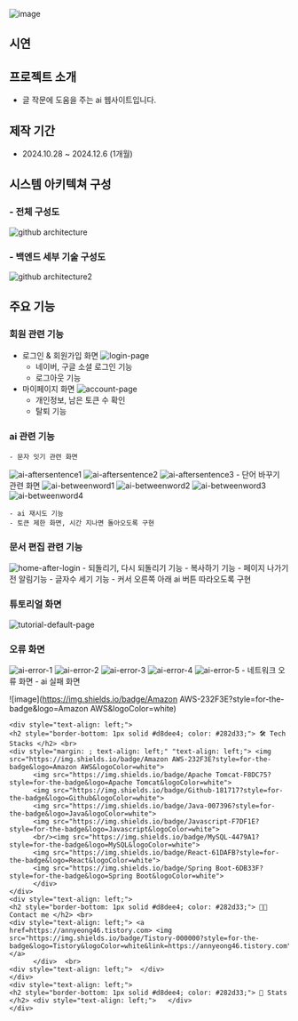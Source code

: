 
![image](https://capsule-render.vercel.app/api?type=transparent&color=4dffd2&height=120&text=글잇다&animation=&fontColor=000000&fontSize=50)

## 시연

## 프로젝트 소개
* 글 작문에 도움을 주는 ai 웹사이트입니다.
## 제작 기간
* 2024.10.28 ~ 2024.12.6 (1개월)
## 시스템 아키텍쳐 구성
### - 전체 구성도
![github architecture](https://github.com/user-attachments/assets/ec508939-1ed9-4678-919b-c425aceb2dc9)
### - 백엔드 세부 기술 구성도
![github architecture2](https://github.com/user-attachments/assets/9254406e-eecd-46f0-a1a3-6fd47b62b9c5)

## 주요 기능
### 회원 관련 기능
  * 로그인 & 회원가입 화면
  ![login-page](https://github.com/user-attachments/assets/55bdf74c-785f-4481-a3df-ea61e5ca5995)
    - 네이버, 구글 소셜 로그인 기능
	- 로그아웃 기능
  * 마이페이지 화면
  ![account-page](https://github.com/user-attachments/assets/d0b3bfbc-ac66-4699-94c7-69a9e27f87b9)
    - 개인정보, 남은 토큰 수 확인
	- 탈퇴 기능
### ai 관련 기능
	- 문자 잇기 관련 화면
 ![ai-aftersentence1](https://github.com/user-attachments/assets/764483a7-08e8-40b6-9d79-09d4a8dba965)
![ai-aftersentence2](https://github.com/user-attachments/assets/a4828ce5-2fc1-456c-885c-81b951c73d03)
![ai-aftersentence3](https://github.com/user-attachments/assets/3d525e11-0d7e-4474-9ed2-0847d91170bb)
	- 단어 바꾸기 관련 화면
![ai-betweenword1](https://github.com/user-attachments/assets/201baa60-bce5-478b-b052-c713722e6b37)
![ai-betweenword2](https://github.com/user-attachments/assets/b1dd56d0-29f9-4f32-865e-82e9ea1fa9c1)
![ai-betweenword3](https://github.com/user-attachments/assets/9c0f213c-1f28-4164-ae6d-983ca7c7bcc9)
![ai-betweenword4](https://github.com/user-attachments/assets/44da6eac-fc51-4cc2-add9-aedba3cc285b)

	- ai 재시도 기능
	- 토큰 제한 화면, 시간 지나면 돌아오도록 구현
### 문서 편집 관련 기능
![home-after-login](https://github.com/user-attachments/assets/b2e52c09-08be-47d6-af63-0beee0979832)
	- 되돌리기, 다시 되돌리기 기능
	- 복사하기 기능
	- 페이지 나가기 전 알림기능
	- 글자수 세기 기능
 	- 커서 오른쪽 아래 ai 버튼 따라오도록 구현
### 튜토리얼 화면
![tutorial-default-page](https://github.com/user-attachments/assets/aa05bc32-5fed-41de-a545-1a2cfcb56d0f)
### 오류 화면
  ![ai-error-1](https://github.com/user-attachments/assets/e311dc32-e88f-46ad-8ef5-2bc612ac1206)
![ai-error-2](https://github.com/user-attachments/assets/b3ec6deb-c87b-494d-9427-9804be09809b)
![ai-error-3](https://github.com/user-attachments/assets/a7dc999a-f58e-428e-989c-f850078d8912)
![ai-error-4](https://github.com/user-attachments/assets/465fdb08-88b5-49c0-8d44-ed2f5acedce7)
![ai-error-5](https://github.com/user-attachments/assets/bfdcdd0c-f171-4f0f-82c0-88b620714d42)
	- 네트워크 오류 화면
	- ai 실패 화면
 
![image](https://img.shields.io/badge/Amazon AWS-232F3E?style=for-the-badge&logo=Amazon AWS&logoColor=white)

    <div style="text-align: left;">
    <h2 style="border-bottom: 1px solid #d8dee4; color: #282d33;"> 🛠️ Tech Stacks </h2> <br> 
    <div style="margin: ; text-align: left;" "text-align: left;"> <img src="https://img.shields.io/badge/Amazon AWS-232F3E?style=for-the-badge&logo=Amazon AWS&logoColor=white">
          <img src="https://img.shields.io/badge/Apache Tomcat-F8DC75?style=for-the-badge&logo=Apache Tomcat&logoColor=white">
          <img src="https://img.shields.io/badge/Github-181717?style=for-the-badge&logo=Github&logoColor=white">
          <img src="https://img.shields.io/badge/Java-007396?style=for-the-badge&logo=Java&logoColor=white">
          <img src="https://img.shields.io/badge/Javascript-F7DF1E?style=for-the-badge&logo=Javascript&logoColor=white">
          <br/><img src="https://img.shields.io/badge/MySQL-4479A1?style=for-the-badge&logo=MySQL&logoColor=white">
          <img src="https://img.shields.io/badge/React-61DAFB?style=for-the-badge&logo=React&logoColor=white">
          <img src="https://img.shields.io/badge/Spring Boot-6DB33F?style=for-the-badge&logo=Spring Boot&logoColor=white">
          </div>
    </div>
    <div style="text-align: left;">
    <h2 style="border-bottom: 1px solid #d8dee4; color: #282d33;"> 🧑‍💻 Contact me </h2> <br> 
    <div style="text-align: left;"> <a href=https://annyeong46.tistory.com> <img src="https://img.shields.io/badge/Tistory-000000?style=for-the-badge&logo=Tistory&logoColor=white&link=https://annyeong46.tistory.com"> </a>
          </div>  <br> 
    <div style="text-align: left;">  </div> 
    </div>
    <div style="text-align: left;"> 
    <h2 style="border-bottom: 1px solid #d8dee4; color: #282d33;"> 🏅 Stats </h2> <div style="text-align: left;">   </div> 
    </div>
    
